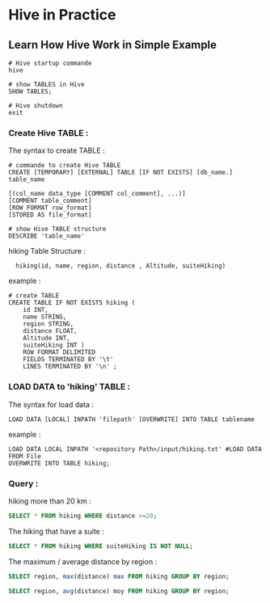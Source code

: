 # Hive in Practice

## Learn How Hive Work in Simple Example

```shell
# Hive startup commande
hive
```

```shell
# show TABLES in Hive 
SHOW TABLES;
```

```shell
# Hive shutdown
exit
```

### Create Hive TABLE :  
The syntax to create TABLE :
```shell
# commande to create Hive TABLE
CREATE [TEMPORARY] [EXTERNAL] TABLE [IF NOT EXISTS] [db_name.] table_name

[(col_name data_type [COMMENT col_comment], ...)]
[COMMENT table_comment]
[ROW FORMAT row_format]
[STORED AS file_format]
```

```shell
# show Hive TABLE structure
DESCRIBE 'table_name'
```
hiking Table Structure :

      hiking(id, name, region, distance , Altitude, suiteHiking)

example : 
```shell
# create TABLE
CREATE TABLE IF NOT EXISTS hiking (
	id INT,
	name STRING,
	region STRING,
	distance FLOAT,
	Altitude INT,
	suiteHiking INT )
	ROW FORMAT DELIMITED
	FIELDS TERMINATED BY '\t'
	LINES TERMINATED BY '\n' ;
```
      
### LOAD DATA to 'hiking' TABLE :
The syntax for load data : 
```shell
LOAD DATA [LOCAL] INPATH 'filepath' [OVERWRITE] INTO TABLE tablename 
```
example :
```shell
LOAD DATA LOCAL INPATH '<repository Path>/input/hiking.txt' #LOAD DATA FROM File
OVERWRITE INTO TABLE hiking;
```

### Query :

hiking more than 20 km : 
```sql
SELECT * FROM hiking WHERE distance >=20;
```

The hiking that have a suite :
```sql
SELECT * FROM hiking WHERE suiteHiking IS NOT NULL;
```

The maximum / average distance by region : 
```sql
SELECT region, max(distance) max FROM hiking GROUP BY region;
```
```sql
SELECT region, avg(distance) moy FROM hiking GROUP BY region;
```
